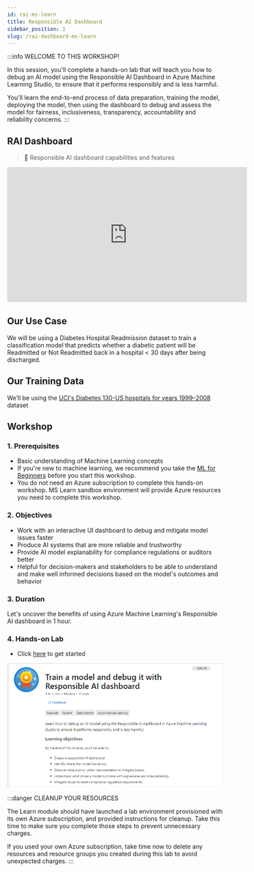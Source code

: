 ```yaml
---
id: rai-ms-learn
title: Responsible AI Dashboard
sidebar_position: 1
slug: /rai-dashboard-ms-learn
---
```


:::info WELCOME TO THIS WORKSHOP!

In this session, you'll complete a hands-on lab that will teach you how to debug an AI model using the Responsible AI Dashboard in Azure Machine Learning Studio, to ensure that  it performs responsibly and is less harmful.

You'll learn the end-to-end process of data preparation, training the model, deploying the model, then using the dashboard to debug and assess the model for fairness, inclusiveness, transparency, accountability and reliability concerns.
:::

## RAI Dashboard

> 🎥 Responsible AI dashboard capabilities and features

<iframe width="560" height="315" src="https://www.youtube.com/embed/G-nBfBNvtg4?si=ooYayi7fY-_SQdfk" title="YouTube video player" frameborder="0" allow="accelerometer; autoplay; clipboard-write; encrypted-media; gyroscope; picture-in-picture; web-share" allowfullscreen></iframe>


## Our Use Case
We will be using a Diabetes Hospital Readmission dataset to train a classification model that predicts whether a diabetic patient will be Readmitted or Not Readmitted back in a hospital < 30 days after being discharged. 

## Our Training Data
We’ll be using the [UCI's Diabetes 130-US hospitals for years 1999–2008](https://archive.ics.uci.edu/ml/datasets/Diabetes+130-US+hospitals+for+years+1999-2008#) dataset

## Workshop 

### 1. Prerequisites
- Basic understanding of Machine Learning concepts
- If you're new to machine learning, we recommend you take the [ML for Beginners](https://github.com/microsoft/ML-For-Beginners) before you start this workshop.
- You do not need an Azure subscription to complete this hands-on workshop. MS Learn sandbox environment will provide Azure resources you need to complete this workshop.

### 2. Objectives
- Work with an interactive UI dashboard to debug and mitigate model issues faster
- Produce AI systems that are more reliable and trustworthy
- Provide AI model explanability for compliance regulations or auditors better
- Helpful for decision-makers and stakeholders to be able to understand and make well informed decisions based on the model's outcomes and behavior

### 3. Duration
Let's uncover the benefits of using Azure Machine Learning's Responsible AI dashboard in 1 hour.

### 4. Hands-on Lab

- Click [here](https://learn.microsoft.com/en-us/training/modules/train-model-debug-with-responsible-ai-dashboard-azure-machine-learning/) to get started

![MS Learn](/img/tutorial/rai-dash-ms-learn.png)


:::danger CLEANUP  YOUR RESOURCES

The Learn module should have launched a lab environment provisioned with its own Azure subscription, and provided instructions for cleanup. Take this time to make sure you complete those steps to prevent unnecessary charges.

 If you used your own Azure subscription, take time now to delete any resources and resource groups you created during this lab to avoid unexpected charges.
:::